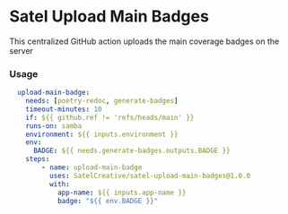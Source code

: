 # Satel Upload Main Badges 

This centralized GitHub action uploads the main coverage badges on the server

### Usage

```yml 
  upload-main-badge: 
    needs: [poetry-redoc, generate-badges]
    timeout-minutes: 10
    if: ${{ github.ref != 'refs/heads/main' }}
    runs-on: samba
    environment: ${{ inputs.environment }}
    env:
      BADGE: ${{ needs.generate-badges.outputs.BADGE }}
    steps:
        - name: upload-main-badge
          uses: SatelCreative/satel-upload-main-badges@1.0.0
          with:       
            app-name: ${{ inputs.app-name }}
            badge: "${{ env.BADGE }}"
   
```
